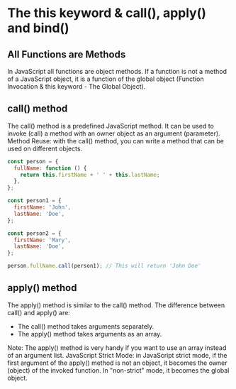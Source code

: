 # The this keyword & call(), apply() and bind()

## All Functions are Methods

In JavaScript all functions are object methods. If a function is not a method of a JavaScript object, it is a function of the global object (Function Invocation & this keyword - The Global Object).

## call() method

The call() method is a predefined JavaScript method. It can be used to invoke (call) a method with an owner object as an argument (parameter).
Method Reuse: with the call() method, you can write a method that can be used on different objects.

```js
const person = {
  fullName: function () {
    return this.firstName + ' ' + this.lastName;
  },
};

const person1 = {
  firstName: 'John',
  lastName: 'Doe',
};

const person2 = {
  firstName: 'Mary',
  lastName: 'Doe',
};

person.fullName.call(person1); // This will return 'John Doe'
```

## apply() method

The apply() method is similar to the call() method. The difference between call() and apply() are:

- The call() method takes arguments separately.
- The apply() method takes arguments as an array.

Note: The apply() method is very handy if you want to use an array instead of an argument list.
JavaScript Strict Mode: in JavaScript strict mode, if the first argument of the apply() method is not an object, it becomes the owner (object) of the invoked function. In "non-strict" mode, it becomes the global object.
